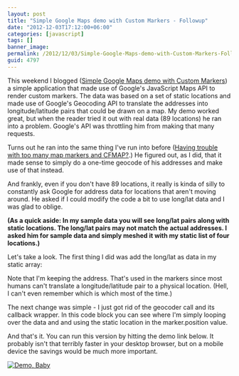 ```yaml
---
layout: post
title: "Simple Google Maps demo with Custom Markers - Followup"
date: "2012-12-03T17:12:00+06:00"
categories: [javascript]
tags: []
banner_image: 
permalink: /2012/12/03/Simple-Google-Maps-demo-with-Custom-Markers-Followup
guid: 4797
---
```


This weekend I blogged (<a href="https://www.raymondcamden.com/2012/12/01/Simple-Google-Maps-demo-with-Custom-Markers">Simple Google Maps demo with Custom Markers</a>) a simple application that made use of Google's JavaScript Maps API to render custom markers. The data was based on a set of static locations and made use of Google's Geocoding API to translate the addresses into longitude/latitude pairs that could be drawn on a map. My demo worked great, but when the reader tried it out with real data (89 locations) he ran into a problem. Google's API was throttling him from making that many requests.
<!--more-->
Turns out he ran into the same thing I've run into before (<a href="https://www.raymondcamden.com/2009/12/15/Having-trouble-with-too-many-map-markers-and-CFMAP">Having trouble with too many map markers and CFMAP?</a>.) He figured out, as I did, that it made sense to simply do a one-time geocode of his addresses and make use of that instead. 

And frankly, even if you don't have 89 locations, it really is kinda of silly to constantly ask Google for address data for locations that aren't moving around. He asked if I could modify the code a bit to use long/lat data and I was glad to oblige.

<b>(As a quick aside: In my sample data you will see long/lat pairs along with static locations. The long/lat pairs may not match the actual addresses. I asked him for sample data and simply meshed it with my static list of four locations.)</b>

Let's take a look. The first thing I did was add the long/lat as data in my static array:

<script src="https://gist.github.com/4198704.js?file=gistfile1.js"></script>

Note that I'm keeping the address. That's used in the markers since most humans can't translate a longitude/latitude pair to a physical location. (Hell, I can't even remember which is which most of the time.)

The next change was simple - I just got rid of the geocoder call and its callback wrapper. In this code block you can see where I'm simply looping over the data and and using the static location in the marker.position value.

<script src="https://gist.github.com/4198720.js?file=gistfile1.js"></script>

And that's it. You can run this version by hitting the demo link below. It probably isn't that terribly faster in your desktop browser, but on a mobile device the savings would be much more important.

<a href="https://static.raymondcamden.com/demos/2012/dec/3/new5a.html"><img src="https://static.raymondcamden.com/images/icon_128.png" title="Demo, Baby" border="0"></a>